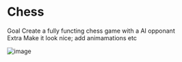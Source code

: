 # Chess

Goal 
Create a fully functing chess game with a AI opponant  
Extra
Make it look nice; add animamations etc

![image](https://user-images.githubusercontent.com/36989985/123021464-0ffd9c00-d3cc-11eb-967b-4580710860e1.png)

